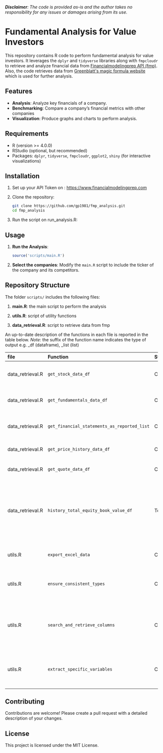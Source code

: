 ***Disclaimer**: The code is provided as-is and the author takes no responsibility for any issues or damages arising from its use.*

# Fundamental Analysis for Value Investors

This repository contains R code to perform fundamental analysis for value investors. It leverages the `dplyr` and `tidyverse` libraries along with `fmpcloudr` to retrieve and analyze financial data from [Financialmodelingprep API (fmp)](https://financialmodelingprep.com/developer/docs/).
Also, the code retrieves data from [Greenblatt's magic formula website](https://www.magicformulainvesting.com/) which is used for further analysis.

## Features

- **Analysis**: Analyze key financials of a company.
- **Benchmarking**: Compare a company’s financial metrics with other companies
- **Visualization**: Produce graphs and charts to perform analysis.


## Requirements

- R (version >= 4.0.0)
- RStudio (optional, but recommended)
- Packages: `dplyr`, `tidyverse`, `fmpcloudr`, `ggplot2`, `shiny` (for interactive visualizations)

## Installation

1. Set up your API Token on : https://www.financialmodelingprep.com


2. Clone the repository:
    ```bash
    git clone https://github.com/gp1981/fmp_analysis.git
    cd fmp_analysis
    ```
    
3. Run the script on run_analysis.R:

## Usage

1. **Run the Analysis**:
    ```R
    source('scripts/main.R')
    ```

2. **Select the companies**:
    Modify the `main.R` script to include the ticker of the company and its competitors.

## Repository Structure

The folder `scripts/` includes the following files:

1. **main.R**: the main script to perform the analysis

2. **utils.R**: script of utility functions

3. **data_retrieval.R**: script to retrieve data from fmp

An up-to-date description of the functions in each file is reported in the table below. 
*Note*: the suffix of the function name indicates the type of output e.g. _df (dataframe), _list (list)

| file             | Function     | Status    | Description            |
|:-----------------|:-------------|:----------|:-----------------------|
| data_retrieval.R | `get_stock_data_df` | Completed | Retrieve stock list data from fmp |
| data_retrieval.R | `get_fundamentals_data_df` | Completed | Retrieve fundamentals data from fmp |
| data_retrieval.R | `get_financial_statements_as_reported_list` | Completed | Retrieve financial statements as reported |
| data_retrieval.R | `get_price_history_data_df` | Completed | Retrieve the historical price data |
| data_retrieval.R | `get_quote_data_df` | Completed | Retrieve the full quote data |
| data_retrieval.R | `history_total_equity_book_value_df` | To Start | Calculate the Total Equity Book Value (incl. past dividends, treasury, net issuance of shares, etc.) (see issue #1)|
| utils.R | `export_excel_data` | Completed | Export dataframe into a table in excel |
| utils.R | `ensure_consistent_types` | Completed | Ensure columns of a dataframes nested in a list |     
| utils.R | `search_and_retrieve_columns` | Completed | Search specific words in the heading of the dataframes nested in a list |
| utils.R | `extract_specific_variables` | Completed | Extract specific variables from each dataframe in a list | 

## Contributing

Contributions are welcome! Please create a pull request with a detailed description of your changes.

## License

This project is licensed under the MIT License.
